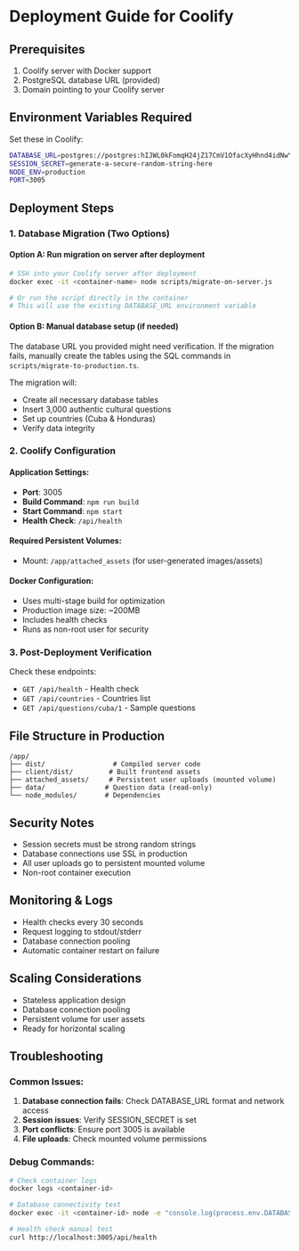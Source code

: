 # Deployment Guide for Coolify

## Prerequisites
1. Coolify server with Docker support
2. PostgreSQL database URL (provided)
3. Domain pointing to your Coolify server

## Environment Variables Required

Set these in Coolify:

```bash
DATABASE_URL=postgres://postgres:hIJWL0kFomqH24jZ17CmV1OfacXyHhnd4idNwY7tyEhi2yWr4eXDtvGAnZlq2N9A@qcggssww444k4wc48kww8844:5432/postgres
SESSION_SECRET=generate-a-secure-random-string-here
NODE_ENV=production
PORT=3005
```

## Deployment Steps

### 1. Database Migration (Two Options)

#### Option A: Run migration on server after deployment
```bash
# SSH into your Coolify server after deployment
docker exec -it <container-name> node scripts/migrate-on-server.js

# Or run the script directly in the container
# This will use the existing DATABASE_URL environment variable
```

#### Option B: Manual database setup (if needed)
The database URL you provided might need verification. If the migration fails, manually create the tables using the SQL commands in `scripts/migrate-to-production.ts`.

The migration will:
- Create all necessary database tables
- Insert 3,000 authentic cultural questions
- Set up countries (Cuba & Honduras)
- Verify data integrity

### 2. Coolify Configuration

#### Application Settings:
- **Port**: 3005
- **Build Command**: `npm run build` 
- **Start Command**: `npm start`
- **Health Check**: `/api/health`

#### Required Persistent Volumes:
- Mount: `/app/attached_assets` (for user-generated images/assets)

#### Docker Configuration:
- Uses multi-stage build for optimization
- Production image size: ~200MB
- Includes health checks
- Runs as non-root user for security

### 3. Post-Deployment Verification

Check these endpoints:
- `GET /api/health` - Health check
- `GET /api/countries` - Countries list
- `GET /api/questions/cuba/1` - Sample questions

## File Structure in Production

```
/app/
├── dist/                 # Compiled server code
├── client/dist/         # Built frontend assets
├── attached_assets/     # Persistent user uploads (mounted volume)
├── data/               # Question data (read-only)
└── node_modules/       # Dependencies
```

## Security Notes
- Session secrets must be strong random strings
- Database connections use SSL in production
- All user uploads go to persistent mounted volume
- Non-root container execution

## Monitoring & Logs
- Health checks every 30 seconds
- Request logging to stdout/stderr
- Database connection pooling
- Automatic container restart on failure

## Scaling Considerations
- Stateless application design
- Database connection pooling
- Persistent volume for user assets
- Ready for horizontal scaling

## Troubleshooting

### Common Issues:
1. **Database connection fails**: Check DATABASE_URL format and network access
2. **Session issues**: Verify SESSION_SECRET is set
3. **Port conflicts**: Ensure port 3005 is available
4. **File uploads**: Check mounted volume permissions

### Debug Commands:
```bash
# Check container logs
docker logs <container-id>

# Database connectivity test
docker exec -it <container-id> node -e "console.log(process.env.DATABASE_URL)"

# Health check manual test
curl http://localhost:3005/api/health
```